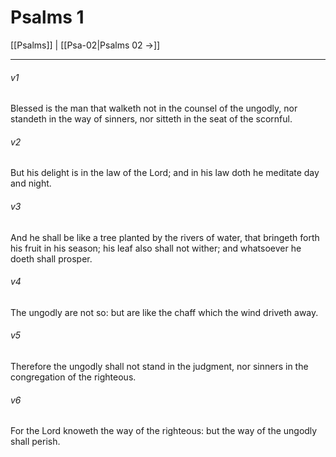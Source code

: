 # Psalms 1

[[Psalms]] | [[Psa-02|Psalms 02 →]]
***

###### v1
Blessed is the man that walketh not in the counsel of the ungodly, nor standeth in the way of sinners, nor sitteth in the seat of the scornful.
###### v2
But his delight is in the law of the Lord; and in his law doth he meditate day and night.
###### v3
And he shall be like a tree planted by the rivers of water, that bringeth forth his fruit in his season; his leaf also shall not wither; and whatsoever he doeth shall prosper.
###### v4
The ungodly are not so: but are like the chaff which the wind driveth away.
###### v5
Therefore the ungodly shall not stand in the judgment, nor sinners in the congregation of the righteous.
###### v6
For the Lord knoweth the way of the righteous: but the way of the ungodly shall perish. 
